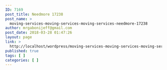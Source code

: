 ```yaml
---
ID: 7169
post_title: Needmore 17238
post_name: >
  moving-services-moving-services-moving-services-needmore-17238
author: mrgabonijeff@gmail.com
post_date: 2018-03-28 01:47:26
layout: page
link: >
  http://localhost/wordpress/moving-services-moving-services-moving-services-needmore-17238/
published: true
tags: [ ]
categories: [ ]
---
```

